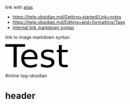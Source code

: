 link with [alias](<./folder/Second sample note.md>)


- https://help.obsidian.md/Getting+started/Link+notes
- https://help.obsidian.md/Editing+and+formatting/Tags
- [internal link markdown syntax](<./folder/Second sample note.md>)

link to image markdown syntax:

![markdown image](./media/test.png)

#inline-tag-obsidian

# header